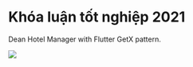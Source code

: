 # Khóa luận tốt nghiệp 2021

Dean Hotel Manager with Flutter GetX pattern.

![](https://media.giphy.com/media/5un66NGf7PIf1GMJ0F/giphy.gif)






